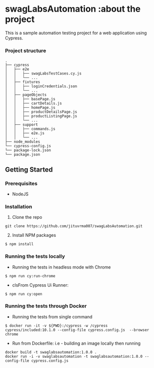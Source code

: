 # swagLabsAutomation :about the project
This is a sample automation testing project for a web application using Cypress.

### Project structure
```
.
├── cypress
│   ├── e2e
│   │   ├── swagLabsTestCases.cy.js
│   │   └── ...
│   ├── fixtures
│   │   ├── loginCredentials.json
│   │   └── ...
│   ├── pageObjects
│   │   ├── basePage.js
│   │   ├── cartDetails.js
│   │   ├── homePage.js
│   │   ├── productDetailsPage.js
│   │   ├── productListingPage.js
│   │   └── ...
│   ├── support
│   │   ├── commands.js
│   │   ├── e2e.js
│   │   └── ...
├── node_modules
└── cypress-config.js
└── package-lock.json
└── package.json
```
## Getting Started
### Prerequisites
- NodeJS

### Installation
1. Clone the repo
```
git clone https://github.com/jituvrma007/swagLabsAutomation.git
```
2. Install NPM packages
```
$ npm install
```
### Running the tests locally
- Running the tests in headless mode with Chrome
```
$ npm run cy:run-chrome
```
- clsFrom Cypress Ui Runner:
```
$ npm run cy:open
```

### Running the tests through Docker
- Running the tests from single command
```
$ docker run -it -v ${PWD}:/cypress -w /cypress cypress/included:10.1.0 --config-file cypress.config.js  --browser chrome
```
- Run from Dockerfile: i.e - building an image locally then running
```
docker build -t swaglabsautomation:1.0.0 .
docker run -i -v swaglabsautomation -t swaglabsautomation:1.0.0 --config-file cypress.config.js
```
